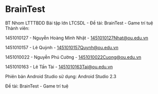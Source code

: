 # BrainTest
BT Nhom LTTTBDD
Bài tập lớn LTCSDL - Đề tài: BrainTest - Game trí tuệ
Thành viên:

1451010127 - Nguyễn Hoàng Minh Nhật - 1451010127Nhat@ou.edu.vn

1451010157 - Lê Quỳnh - 1451010157Quynh@ou.edu.vn

1451010022 - Nguyễn Phú Cường - 1451010022Cuong@ou.edu.vn

1451010163 - Lê Tấn Tài - 1451010163Tai@ou.edu.vn 

Phiên bản Android Studio sử dụng: Android Studio 2.3

Đề tài: BrainTest - Game trí tuệ

